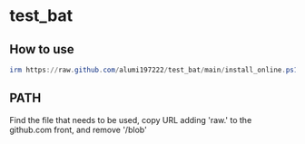 # test_bat

## How to use
```powershell
irm https://raw.github.com/alumi197222/test_bat/main/install_online.ps1 | iex
```

## PATH
Find the file that needs to be used, copy URL adding 'raw.' to the github.com front, and remove '/blob'

